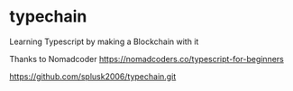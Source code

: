 # typechain

Learning Typescript by making a Blockchain with it

Thanks to Nomadcoder
https://nomadcoders.co/typescript-for-beginners

https://github.com/splusk2006/typechain.git
